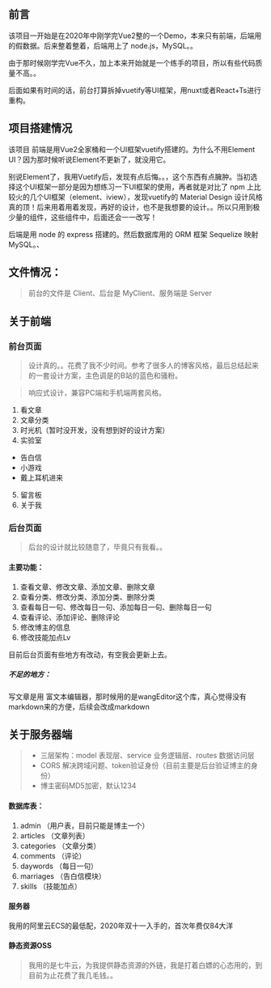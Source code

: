 ## 前言

该项目一开始是在2020年中刚学完Vue2整的一个Demo，本来只有前端，后端用的假数据。后来整着整着，后端用上了 node.js，MySQL。。

由于那时候刚学完Vue不久，加上本来开始就是一个练手的项目，所以有些代码质量不高。。

后面如果有时间的话，前台打算拆掉vuetify等UI框架，用nuxt或者React+Ts进行重构。



## 项目搭建情况

该项目 前端是用Vue2全家桶和一个UI框架vuetify搭建的。为什么不用Element UI？因为那时候听说Element不更新了，就没用它。

别说Element了，我用Vuetify后，发现有点后悔。。，这个东西有点臃肿。当初选择这个UI框架一部分是因为想练习一下UI框架的使用，再者就是对比了 npm 上比较火的几个UI框架（element、iview），发现vuetify的 Material Design 设计风格真的顶！后来用着用着发现，再好的设计，也不是我想要的设计。。所以只用到极少量的组件，这些组件中，后面还会一一改写！

 后端是用 node 的 express 搭建的。然后数据库用的 ORM 框架 Sequelize 映射 MySQL。、

## 文件情况：

> 前台的文件是 Client、后台是 MyClient、服务端是 Server

## 关于前端

### 前台页面

> 设计真的。。花费了我不少时间。参考了很多人的博客风格，最后总结起来的一套设计方案，主色调是的B站的蓝色和骚粉。

> 响应式设计，兼容PC端和手机端两套风格。

1. 看文章
2. 文章分类
3. 时光机（暂时没开发，没有想到好的设计方案）
4. 实验室

 - 告白信
 - 小游戏
 - 戴上耳机进来

5. 留言板
6. 关于我

### 后台页面

> 后台的设计就比较随意了，毕竟只有我看。。

#### 主要功能：

1. 查看文章、修改文章、添加文章、删除文章
2. 查看分类、修改分类、添加分类、删除分类
3. 查看每日一句、修改每日一句、添加每日一句、删除每日一句
4. 查看评论、添加评论、删除评论
5. 修改博主的信息
6. 修改技能加点Lv

目前后台页面有些地方有改动，有空我会更新上去。

##### 不足的地方：

写文章是用 富文本编辑器，那时候用的是wangEditor这个库，真心觉得没有markdown来的方便，后续会改成markdown

## 关于服务器端

> - 三层架构：model 表现层、service 业务逻辑层、routes 数据访问层
> - CORS 解决跨域问题、token验证身份（目前主要是后台验证博主的身份）
> - 博主密码MD5加密，默认1234

#### 数据库表：

1. admin  （用户表，目前只能是博主一个）
2. articles  （文章列表）
3. categories  （文章分类）
4. comments  （评论）
5. daywords  （每日一句）
6. marriages  （告白信模块）
7. skills  （技能加点）



#### 服务器

我用的阿里云ECS的最低配，2020年双十一入手的，首次年费仅84大洋

#### 静态资源OSS

> 我用的是七牛云，为我提供静态资源的外链，我是打着白嫖的心态用的，到目前为止花费了我几毛钱。。

